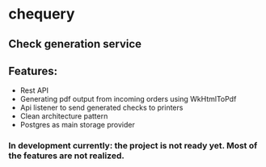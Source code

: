 # chequery

## Check generation service

## Features:
- Rest API
- Generating pdf output from incoming orders using WkHtmlToPdf
- Api listener to send generated checks to printers
- Clean architecture pattern
- Postgres as main storage provider

### In development currently: the project is not ready yet. Most of the features are not realized.